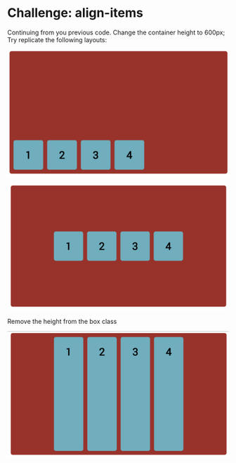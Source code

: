 # Challenge: align-items

Continuing from you previous code.
Change the container height to 600px;
Try replicate the following layouts:
  
![align-items](img/align-items.png)
  
![align-items](img/align-items2.png)

Remove the height from the box class
  
![align-items](img/align-items3.png)


